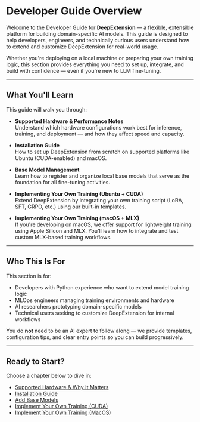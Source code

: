 # Developer Guide Overview

Welcome to the Developer Guide for **DeepExtension** — a flexible, extensible platform for building 
domain-specific AI models. This guide is designed to help developers, engineers, and technically curious users 
understand how to extend and customize DeepExtension for real-world usage.

Whether you're deploying on a local machine or preparing your own training logic, this section provides everything 
you need to set up, integrate, and build with confidence — even if you're new to LLM fine-tuning.

---

## What You'll Learn

This guide will walk you through:

- **Supported Hardware & Performance Notes**  
  Understand which hardware configurations work best for inference, training, and deployment — and how they affect 
speed and capacity.

- **Installation Guide**  
  How to set up DeepExtension from scratch on supported platforms like Ubuntu (CUDA-enabled) and macOS.

- **Base Model Management**  
  Learn how to register and organize local base models that serve as the foundation for all fine-tuning 
activities.

- **Implementing Your Own Training (Ubuntu + CUDA)**  
  Extend DeepExtension by integrating your own training script (LoRA, SFT, GRPO, etc.) using our built-in 
templates.

- **Implementing Your Own Training (macOS + MLX)**  
  If you're developing on macOS, we offer support for lightweight training using Apple Silicon and MLX. You'll 
learn how to integrate and test custom MLX-based training workflows.

---

## Who This Is For

This section is for:

- Developers with Python experience who want to extend model training logic
- MLOps engineers managing training environments and hardware
- AI researchers prototyping domain-specific models
- Technical users seeking to customize DeepExtension for internal workflows

You do **not** need to be an AI expert to follow along — we provide templates, configuration tips, and clear entry 
points so you can build progressively.

---

## Ready to Start?

Choose a chapter below to dive in:

- [Supported Hardware & Why It Matters](hardware-overview.md)  
- [Installation Guide](install.md)  
- [Add Base Models](how-to-add-base-models.md)  
- [Implement Your Own Training (CUDA)](implement-own-ai-training-cuda.md)  
- [Implement Your Own Training (MacOS)](implement-own-ai-training-mlx.md)

